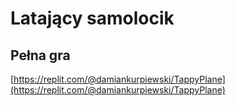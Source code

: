 # Latający samolocik

## Pełna gra

[https://replit.com/@damiankurpiewski/TappyPlane](https://replit.com/@damiankurpiewski/TappyPlane)
